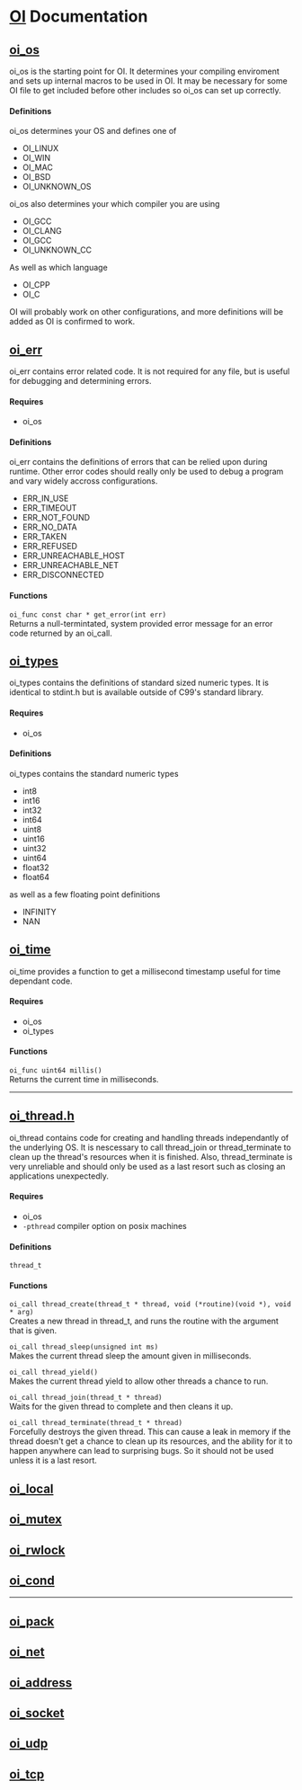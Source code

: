 [OI](http://github.com/geky/oi) Documentation
=============================================

[oi_os](oi_os.h)
---------------------------------------------

oi_os is the starting point for OI. It determines your compiling enviroment and sets up internal macros to be used in OI. It may be necessary for some OI file to get included before other includes so oi_os can set up correctly.

#### Definitions ####

oi_os determines your OS and defines one of
* OI_LINUX
* OI_WIN
* OI_MAC
* OI_BSD
* OI_UNKNOWN_OS

oi_os also determines your which compiler you are using
* OI_GCC
* OI_CLANG
* OI_GCC
* OI_UNKNOWN_CC

As well as which language
* OI_CPP
* OI_C

OI will probably work on other configurations, and more definitions will be added as OI is confirmed to work.

[oi_err](oi_err.h)
---------------------------------------------

oi_err contains error related code. It is not required for any file, but is useful for debugging and determining errors.

#### Requires ####
* oi_os

#### Definitions ####

oi_err contains the definitions of errors that can be relied upon during runtime. Other error codes should really only be used to debug a program and vary widely accross configurations.
* ERR_IN_USE
* ERR_TIMEOUT
* ERR_NOT_FOUND
* ERR_NO_DATA
* ERR_TAKEN
* ERR_REFUSED
* ERR_UNREACHABLE_HOST
* ERR_UNREACHABLE_NET
* ERR_DISCONNECTED

#### Functions ####

`oi_func const char * get_error(int err)`  
Returns a null-termintated, system provided error message for an error code returned by an oi_call.

[oi_types](oi_types.h)
---------------------------------------------

oi_types contains the definitions of standard sized numeric types. It is identical to stdint.h but is available outside of C99's standard library.


#### Requires ####
* oi_os

#### Definitions ####

oi_types contains the standard numeric types
* int8
* int16
* int32
* int64
* uint8
* uint16
* uint32
* uint64
* float32
* float64

as well as a few floating point definitions
* INFINITY
* NAN

[oi_time](oi_time.h)
---------------------------------------------

oi_time provides a function to get a millisecond timestamp useful for time dependant code.

#### Requires ####
* oi_os
* oi_types

#### Functions ####

`oi_func uint64 millis()`  
Returns the current time in milliseconds.


- - - - - - - - - - - - - - - - - - - - - - -


[oi_thread.h](oi_thread.h)
---------------------------------------------

oi_thread contains code for creating and handling threads independantly of the underlying OS. It is nescessary to call thread_join or thread_terminate to clean up the thread's resources when it is finished. Also, thread_terminate is very unreliable and should only be used as a last resort such as closing an applications unexpectedly.

#### Requires ####
* oi_os
* `-pthread` compiler option on posix machines

#### Definitions ####

`thread_t`

#### Functions ####

`oi_call thread_create(thread_t * thread, void (*routine)(void *), void * arg)`  
Creates a new thread in thread_t, and runs the routine with the argument that is given.

`oi_call thread_sleep(unsigned int ms)`  
Makes the current thread sleep the amount given in milliseconds.

`oi_call thread_yield()`  
Makes the current thread yield to allow other threads a chance to run.

`oi_call thread_join(thread_t * thread)`  
Waits for the given thread to complete and then cleans it up.

`oi_call thread_terminate(thread_t * thread)`  
Forcefully destroys the given thread. This can cause a leak in memory if the thread doesn't get a chance to clean up its resources, and the ability for it to happen anywhere can lead to surprising bugs. So it should not be used unless it is a last resort.

[oi_local](oi_local.h)
---------------------------------------------

[oi_mutex](oi_mutex.h)
---------------------------------------------

[oi_rwlock](oi_rwlock.h)
---------------------------------------------

[oi_cond](oi_cond.h)
---------------------------------------------


- - - - - - - - - - - - - - - - - - - - - - -


[oi_pack](oi_pack.h)
---------------------------------------------

[oi_net](oi_net.h)
---------------------------------------------

[oi_address](oi_address.h)
---------------------------------------------

[oi_socket](oi_socket.h)
---------------------------------------------

[oi_udp](oi_udp.h)
---------------------------------------------

[oi_tcp](oi_tcp.h)
---------------------------------------------

